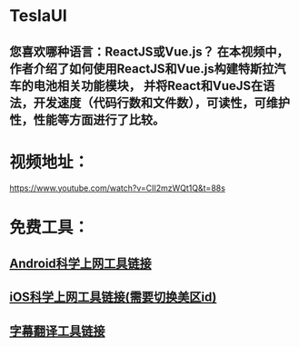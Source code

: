 # TeslaUI
## 您喜欢哪种语言：ReactJS或Vue.js？ 在本视频中，作者介绍了如何使用ReactJS和Vue.js构建特斯拉汽车的电池相关功能模块， 并将React和VueJS在语法，开发速度（代码行数和文件数），可读性，可维护性，性能等方面进行了比较。

# 视频地址： 
https://www.youtube.com/watch?v=CII2mzWQt1Q&t=88s

# 免费工具：
## [Android科学上网工具链接](https://github.com/YoungBoy0048/Android-VPN)

## [iOS科学上网工具链接(需要切换美区id)](https://apps.apple.com/us/app/shadowx-vpn-better-than-a-vpn/id1176783416)
        
## [字幕翻译工具链接](https://gist.github.com/qwertyuiop6/8499fe086491da90617fe17c32716d4e)
